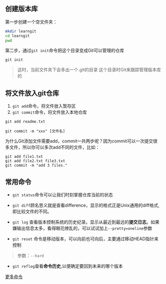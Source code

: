 ## 创建版本库

第一步创建一个空文件夹：

```bash
mkdir learngit
cd learngit
pwd
```
第二步，通过`git init`命令把这个目录变成Git可以管理的仓库
```
git init
```
> 这时，当前文件夹下会多出一个.git的目录
> 这个目录时Git来跟踪管理版本库的

## 将文件放入git仓库

1. `git add`命令，将文件放入暂存区
2. `git commit`命令，将文件放入本地仓库

```
git add readme.txt
```

```
git commit -m "xxx" [文件名]
```

为什么Git添加文件需要add，commit一共两步呢？因为commit可以一次提交很多文件，所以你可以多次add不同的文件，比如：

```
git add file1.txt
git add file2.txt file3.txt
git commit -m "add 3 files."
```

## 常用命令

* `git status`命令可以让我们时刻掌握仓库当前的状态

* `git diff`顾名思义就是查看difference，显示的格式正是Unix通用的diff格式,即比较文件的不同。

* `git log` 查看版本控制系统的历史纪录。显示从最近到最远的**提交日志**。如果嫌输出信息太多，看得眼花缭乱的，可以试试加上`--pretty=oneline`参数

* `git reset` 命令是移动版本，可以向前也可向后，主要通过移动HEAD指针来控制

> 参数：`--hard` 

* `git reflog`查看**命令历史**,以便确定要回到未来的哪个版本

[更多命令](https://www.liaoxuefeng.com/wiki/896043488029600/900002180232448)

